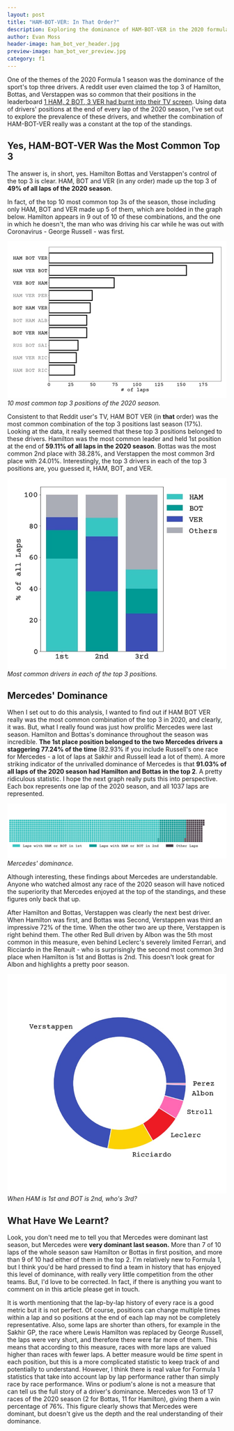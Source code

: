 ```yaml
---
layout: post
title: "HAM-BOT-VER: In That Order?"
description: Exploring the dominance of HAM-BOT-VER in the 2020 formula 1 season with data.
author: Evan Moss
header-image: ham_bot_ver_header.jpg
preview-image: ham_bot_ver_preview.jpg
category: f1
---
```


One of the themes of the 2020 Formula 1 season was the dominance of the sport's top three drivers. A reddit user even claimed the top 3 of Hamilton, Bottas, and Verstappen was so common that their positions in the leaderboard [1 HAM, 2 BOT, 3 VER had burnt into their TV screen](https://www.reddit.com/r/formula1/comments/ibu2p4/ham_bot_ver_have_been_1st_2nd_3rd_so_often_its/). Using data of drivers' positions at the end of every lap of the 2020 season, I've set out to explore the prevalence of these drivers, and whether the combination of HAM-BOT-VER really was a constant at the top of the standings.

## Yes, HAM-BOT-VER Was the Most Common Top 3

The answer is, in short, yes. Hamilton Bottas and Verstappen's control of the top 3 is clear. HAM, BOT and VER (in any order) made up the top 3 of **49% of all laps of the 2020 season**.

In fact, of the top 10 most common top 3s of the season, those including only HAM, BOT and VER made up 5 of them, which are bolded in the graph below. Hamilton appears in 9 out of 10 of these combinations, and the one in which he doesn't, the man who was driving his car while he was out with Coronavirus - George Russell - was first.

![top3_combos](/assets/img/top3_combos.jpg)*10 most common top 3 positions of the 2020 season.*

Consistent to that Reddit user's TV, HAM BOT VER (in **that** order) was the most common combination of the top 3 positions last season (17%). Looking at the data, it really seemed that these top 3 positions belonged to these drivers. Hamilton was the most common leader and held 1st position at the end of **59.11% of all laps in the 2020 season**. Bottas was the most common 2nd place with 38.28%, and Verstappen the most common 3rd place with 24.01%. Interestingly, the top 3 drivers in each of the top 3 positions are, you guessed it, HAM, BOT, and VER.

![most_common_podium_pos](/assets/img/most_common_podium_pos.jpg)*Most common drivers in each of the top 3 positions.*

## Mercedes' Dominance

When I set out to do this analysis, I wanted to find out if HAM BOT VER really was the most common combination of the top 3 in 2020, and clearly, it was. But, what I really found was just how prolific Mercedes were last season. Hamilton and Bottas's dominance throughout the season was incredible. **The 1st place position belonged to the two Mercedes drivers a staggering 77.24% of the time** (82.93% if you include Russell's one race for Mercedes - a lot of laps at Sakhir and Russell lead a lot of them). A more striking indicator of the unrivalled dominance of Mercedes is that **91.03% of all laps of the 2020 season had Hamilton and Bottas in the top 2**. A pretty ridiculous statistic. I hope the next graph really puts this into perspective. Each box represents one lap of the 2020 season, and all 1037 laps are represented.

![waffle](/assets/img/waffle.jpg)*Mercedes' dominance.*

Although interesting, these findings about Mercedes are understandable. Anyone who watched almost any race of the 2020 season will have noticed the superiority that Mercedes enjoyed at the top of the standings, and these figures only back that up.  

After Hamilton and Bottas, Verstappen was clearly the next best driver. When Hamilton was first, and Bottas was Second, Verstappen was third an impressive 72% of the time. When the other two are up there, Verstappen is right behind them. The other Red Bull driven by Albon was the 5th most common in this measure, even behind Leclerc's severely limited Ferrari, and Ricciardo in the Renault - who is surprisingly the second most common 3rd place when Hamilton is 1st and Bottas is 2nd. This doesn't look great for Albon and highlights a pretty poor season.

![thirds](/assets/img/thirds.jpg)*When HAM is 1st and BOT is 2nd, who's 3rd?*

## What Have We Learnt?

Look, you don't need me to tell you that Mercedes were dominant last season, but Mercedes were **very dominant last season.** More than 7 of 10 laps of the whole season saw Hamilton or Bottas in first position, and more than 9 of 10 had either of them in the top 2. I'm relatively new to Formula 1, but I think you'd be hard pressed to find a team in history that has enjoyed this level of dominance, with really very little competition from the other teams. But, I'd love to be corrected. In fact, if there is anything you want to comment on in this article please get in touch.  

It is worth mentioning that the lap-by-lap history of every race is a good metric but it is not perfect. Of course, positions can change multiple times within a lap and so positions at the end of each lap may not be completely representative. Also, some laps are shorter than others, for example in the Sakhir GP, the race where Lewis Hamilton was replaced by George Russell, the laps were very short, and therefore there were far more of them. This means that according to this measure, races with more laps are valued higher than races with fewer laps. A better measure would be *time* spent in each position, but this is a more complicated statistic to keep track of and potentially to understand. However, I think there is real value for Formula 1 statistics that take into account lap by lap performance rather than simply race by race performance. Wins or podium's alone is not a measure that can tell us the full story of a driver's dominance. Mercedes won 13 of 17 races of the 2020 season (2 for Bottas, 11 for Hamilton), giving them a win percentage of 76%. This figure clearly shows that Mercedes were dominant, but doesn't give us the depth and the real understanding of their dominance.
